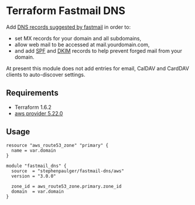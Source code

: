 # Terraform Fastmail DNS

Add [DNS records suggested by fastmail](https://www.fastmail.help/hc/en-us/articles/360060591153)
in order to:

 * set MX records for your domain and all subdomains,
 * allow web mail to be accessed at mail.yourdomain.com,
 * and add [SPF](https://en.wikipedia.org/wiki/Sender_Policy_Framework) and [DKIM](https://en.wikipedia.org/wiki/DomainKeys_Identified_Mail) records to help prevent forged mail from your domain.

At present this module does not add entries for email, CalDAV and CardDAV clients to auto-discover settings.


## Requirements

- Terraform 1.6.2
- [aws provider 5.22.0](https://registry.terraform.io/providers/hashicorp/aws/5.22.0/docs)


## Usage

```hcl
resource "aws_route53_zone" "primary" {
  name = var.domain
}

module "fastmail_dns" {
  source  = "stephenpaulger/fastmail-dns/aws"
  version = "3.0.0"

  zone_id = aws_route53_zone.primary.zone_id
  domain  = var.domain
}
```
